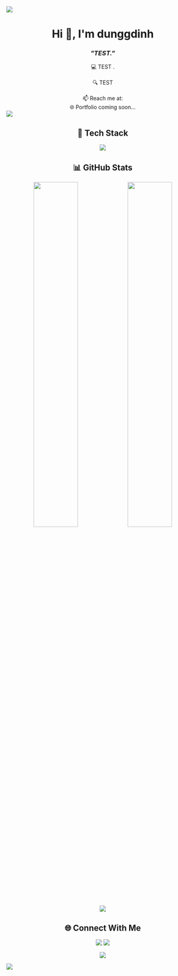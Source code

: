 <!-- horizontal divider (gradient) -->
<img src="https://user-images.githubusercontent.com/73097560/115834477-dbab4500-a447-11eb-908a-139a6edaec5c.gif" />

<!-- Header -->
<div align="center">
  <h1>Hi 👋, I'm dunggdinh</h1>
  <h3><em>"TEST."</em></h3>
</div>

<!-- About -->
<div align="center">
  💻 TEST <b></b>.  
  <br><br>
  🔍 TEST
</div>

<br/>

<!-- Contact -->
<div align="center">
  📫 Reach me at: <a href="mailto:SAMPLE"></a>  
  <br/>
  🌐 Portfolio coming soon...
</div>

<!-- horizontal divider -->
<img src="https://user-images.githubusercontent.com/73097560/115834477-dbab4500-a447-11eb-908a-139a6edaec5c.gif" />

<!-- Tech Stack -->
<div align="center">
  <h2>🚀 Tech Stack</h2>
</div>

<p align="center">
  <a href="https://skillicons.dev">
    <img src="https://skillicons.dev/icons?i=git,vscode,c,py&perline=10" />
  </a>
</p>

<!-- GitHub Stats -->
<div align="center">
  <h2>📊 GitHub Stats</h2>
</div>

<p align="center">
  <img src="https://github-readme-stats.vercel.app/api?username=dunggdinh&show_icons=true&theme=tokyonight" width="48%" />
  <img src="https://github-readme-streak-stats.herokuapp.com/?user=dunggdinh&theme=tokyonight" width="48%" />
</p>

<!-- Trophy -->
<p align="center">
  <img src="https://github-profile-trophy.vercel.app/?username=dunggdinh&theme=darkhub&no-frame=true&column=4&row=1" />
</p>

<!-- Connect -->
<div align="center">
  <h2>🌐 Connect With Me</h2>
</div>

<p align="center">
  <a href="mailto:"><img src="https://img.shields.io/badge/Gmail-D14836?style=for-the-badge&logo=gmail&logoColor=white"/></a>
  <a href="https://github.com/dunggdinh"><img src="https://img.shields.io/badge/GitHub-000?style=for-the-badge&logo=github&logoColor=white"/></a>
</p>

<!-- GitBook badge -->
<p align="center">
  <a href="https://www.gitbook.com/preview?utm_source=gitbook_readme_badge&utm_medium=organic&utm_campaign=preview_documentation&utm_content=link">
    <img src="https://img.shields.io/static/v1?message=Documented%20on%20GitBook&logo=gitbook&logoColor=ffffff&label=%20&labelColor=5c5c5c&color=3F89A1" />
  </a>
</p>

<!-- horizontal divider -->
<img src="https://user-images.githubusercontent.com/73097560/115834477-dbab4500-a447-11eb-908a-139a6edaec5c.gif" />
